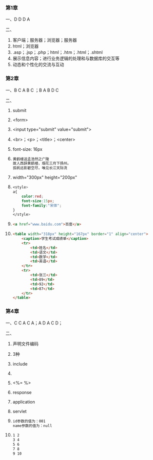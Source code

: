 ### 第1章

一、D D D A

二、

1. 客户端；服务器；浏览器；服务器
2. html；浏览器
3. .asp；.jsp；.php；html；.htm；.html；.shtml
4. 展示信息内容；进行业务逻辑的处理和与数据库的交互等
5. 动态和个性化的交流与互动

### 第2章

一、B C A B C ；B A B D C

二、

1. submit

2. \<form\>

3. \<input type="submit" value="submit"\>

4. \<br\>；\<p\>；\<title\>；\<center\>

5. font-size: 16px

6. ```tex
   黄鹤楼送孟浩然之广陵
   故人西辞黄鹤楼，烟花三月下扬州。
   孤帆远影碧空尽，唯见长江天际流
   ```

7. width="300px" height="200px"

8. ```css
   <style>
   a{
       color:red;
       font-size:15px;
       font-family:"宋体";
   }
   </style>
   ```

   

9. ```html
   <a href="www.baidu.com">百度</a>
   ```

10. ```html
    <table width="318px" height="167px" border="1" align="center">
        <caption>学生考试成绩单</caption>
        <tr>
        	<td>姓名</td>
        	<td>语文</td>
        	<td>数学</td>
        	<td>英语</td>
        </tr>
        <tr>
        	<td>张三</td>
        	<td>89</td>
        	<td>92</td>
        	<td>87</td>
        </tr>
    </table>
    ```

### 第4章

一、C C A C A；A D A C D；

二、

1. 声明文件编码

2. 3种

3. include

4.  

5. <%= %>

6. response

7. application

8. servlet

9. ```tex
   id参数的值为：001
   name参数的值为：null
   ```

10. ```tex
    1 2
    3 4
    5 6
    7 8
    9 10
    ```

    

